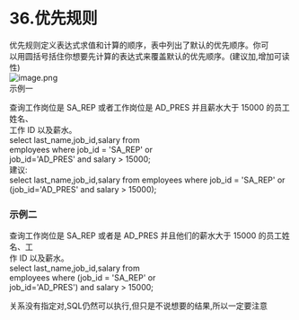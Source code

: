 # 36.优先规则

优先规则定义表达式求值和计算的顺序，表中列出了默认的优先顺序。你可<br />以用圆括号括住你想要先计算的表达式来覆盖默认的优先顺序。(建议加,增加可读性)<br />![image.png](https://cdn.nlark.com/yuque/0/2019/png/349894/1561000456996-eb1800ec-4d20-4442-abf3-14f38dc87ddf.png#align=left&display=inline&height=259&name=image.png&originHeight=518&originWidth=1059&size=229569&status=done&width=529.5)<br />示例一

查询工作岗位是 SA_REP 或者工作岗位是 AD_PRES 并且薪水大于 15000 的员工姓名、<br />工作 ID 以及薪水。<br />select last_name,job_id,salary from<br />employees where job_id = 'SA_REP' or<br />job_id='AD_PRES' and salary > 15000;<br />建议:<br />select last_name,job_id,salary from employees where job_id = 'SA_REP' or (job_id='AD_PRES' and salary > 15000);

<a name="3fTT2"></a>
### 示例二
查询工作岗位是 SA_REP 或者是 AD_PRES 并且他们的薪水大于 15000 的员工姓名、工<br />作 ID 以及薪水。<br />select last_name,job_id,salary from<br />employees where (job_id = 'SA_REP' or<br />job_id='AD_PRES') and salary > 15000;

关系没有指定对,SQL仍然可以执行,但只是不说想要的结果,所以一定要注意
